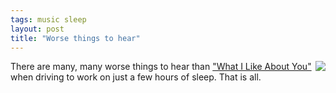 ```yaml
---
tags: music sleep
layout: post
title: "Worse things to hear"
---
```





<p><img src="http://www.cwinters.com/images/blog/waynes_world_car.jpg" align="right" />

<p>There are many, many worse things to hear than <a href="http://www.allmusic.com/cg/amg.dll?p=amg&sql=33:kzfexqqrldae~T001">"What
I Like About You"</a> when driving to work on just a few hours of
sleep. That is all. <br clear="all" /></p>


